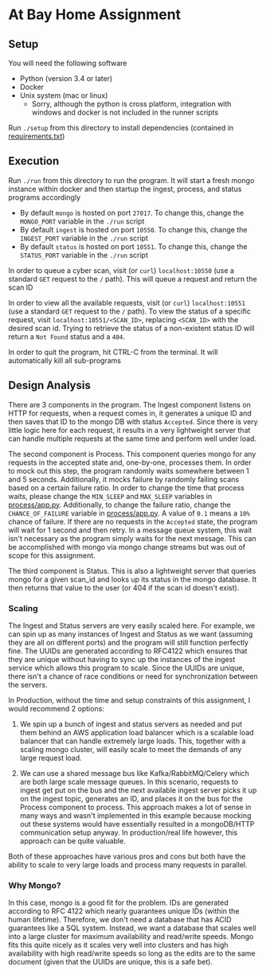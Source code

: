 # At Bay Home Assignment

## Setup
You will need the following software
* Python (version 3.4 or later)
* Docker
* Unix system (mac or linux)
  * Sorry, although the python is cross platform, integration with windows and docker is not included in the runner scripts

Run `./setup` from this directory to install dependencies (contained in [requirements.txt](requirements.txt))

## Execution
Run `./run` from this directory to run the program. It will start a fresh mongo instance within docker and then startup the ingest, process, and status programs accordingly

* By default `mongo` is hosted on port `27017`. To change this, change the `MONGO_PORT` variable in the `./run` script
* By default `ingest` is hosted on port `10550`. To change this, change the `INGEST_PORT` variable in the `./run` script
* By default `status` is hosted on port `10551`. To change this, change the `STATUS_PORT` variable in the `./run` script

In order to queue a cyber scan, visit (or `curl`) `localhost:10550` (use a standard `GET` request to the `/` path). This will queue a request and return the scan ID

In order to view all the available requests, visit (or `curl`) `localhost:10551` (use a standard `GET` request to the `/` path).
To view the status of a specific request, visit `localhost:10551/<SCAN_ID>`, replacing `<SCAN_ID>` with the desired scan id.
Trying to retrieve the status of a non-existent status ID will return a `Not Found` status and a `404`.

In order to quit the program, hit CTRL-C from the terminal. It will automatically kill all sub-programs

## Design Analysis

There are 3 components in the program. The Ingest component listens on HTTP for requests, when a request comes in, it generates a unique ID and then saves that ID to the mongo DB with status `Accepted`. Since there is very little logic here for each request, it results in a very lightweight server that can handle multiple requests at the same time and perform well under load.

The second component is Process. This component queries mongo for any requests in the accepted state and, one-by-one, processes them. In order to mock out this step, the program randomly waits somewhere between 1 and 5 seconds. Additionally, it mocks failure by randomly failing scans based on a certain failure ratio. 
In order to change the time that process waits, please change the `MIN_SLEEP` and `MAX_SLEEP` variables in [process/app.py](process/app.py). Additionally, to change the failure ratio, change the `CHANCE_OF_FAILURE` variable in [process/app.py](process/app.py). A value of `0.1` means a `10%` chance of failure.
If there are no requests in the `Accepted` state, the program will wait for 1 second and then retry. In a message queue system, this wait isn't necessary as the program simply waits for the next message. This can be accomplished with mongo via mongo change streams but was out of scope for this assignment.

The third component is Status. This is also a lightweight server that queries mongo for a given scan_id and looks up its status in the mongo database.
It then returns that value to the user (or 404 if the scan id doesn't exist).

### Scaling

The Ingest and Status servers are very easily scaled here. For example, we can spin up as many instances of Ingest and Status as we want (assuming they are all on different ports) and the program will still function perfectly fine. The UUIDs are generated according to RFC4122 which ensures that they are unique without having to sync up the instances of the ingest service which allows this program to scale.
Since the UUIDs are unique, there isn't a chance of race conditions or need for synchronization between the servers.

In Production, without the time and setup constraints of this assignment, I would recommend 2 options:

1. We spin up a bunch of ingest and status servers as needed and put them behind an AWS application load balancer which is a scalable load balancer that can handle extremely large loads. This, together with a scaling mongo cluster, will easily scale to meet the demands of any large request load.

2. We can use a shared message bus like Kafka/RabbitMQ/Celery which are both large scale message queues. In this scenario, requests to ingest get put on the bus and the next available ingest server picks it up on the ingest topic, generates an ID, and places it on the bus for the Process component to process. This approach makes a lot of sense in many ways and wasn't implemented in this example because mocking out these systems would have essentially resulted in a mongoDB/HTTP communication setup anyway. In production/real life however, this approach can be quite valuable.

Both of these approaches have various pros and cons but both have the ability to scale to very large loads and process many requests in parallel.

### Why Mongo?

In this case, mongo is a good fit for the problem. IDs are generated according to RFC 4122 which nearly guarantees unique IDs (within the human lifetime).
Therefore, we don't need a database that has ACID guarantees like a SQL system. Instead, we want a database that scales well into a large cluster for maximum availability and read/write speeds.
Mongo fits this quite nicely as it scales very well into clusters and has high availability with high read/write speeds so long as the edits are to the same document (given that the UUIDs are unique, this is a safe bet).